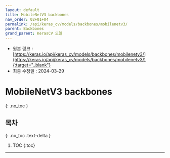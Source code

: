 ```yaml
---
layout: default
title: MobileNetV3 backbones
nav_order: 02+01+04
permalink: /api/keras_cv/models/backbones/mobilenetv3/
parent: Backbones
grand_parent: KerasCV 모델
---
```


* 원본 링크 : [https://keras.io/api/keras_cv/models/backbones/mobilenetv3/](https://keras.io/api/keras_cv/models/backbones/mobilenetv3/){:target="_blank"}
* 최종 수정일 : 2024-03-29

# MobileNetV3 backbones
{: .no_toc }

## 목차
{: .no_toc .text-delta }

1. TOC
{:toc}

---
